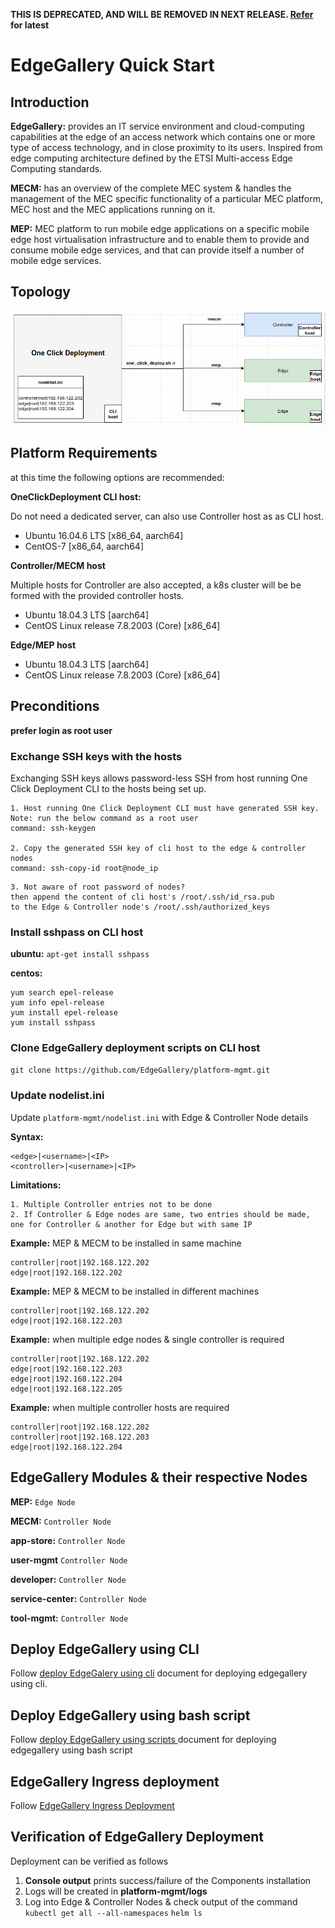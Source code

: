 
**THIS IS DEPRECATED, AND WILL BE REMOVED IN NEXT RELEASE. [Refer](../README.md) for latest**

# EdgeGallery Quick Start
## Introduction
**EdgeGallery:** provides an IT service environment and cloud-computing capabilities at the edge of an access network
which contains one or more type of access technology, and in close proximity to its users.
Inspired from edge computing architecture defined by the ETSI Multi-access Edge Computing standards.

**MECM:** has an overview of the complete MEC system & handles the management of the MEC specific functionality of a
particular MEC platform, MEC host and the MEC applications running on it.

**MEP:**  MEC platform to run mobile edge applications on a specific mobile edge host virtualisation
infrastructure and to enable them to provide and consume mobile edge services, and that can provide itself a number of
mobile edge services.

## Topology
![Topology of One Click deployment](doc/arch-images/One_click_deployment_arch.png)
## Platform Requirements
 at this time the following options are recommended:

**OneClickDeployment CLI host:**

Do not need a dedicated server, can also use Controller host as as CLI host.
 - Ubuntu 16.04.6 LTS [x86_64, aarch64]
 - CentOS-7  [x86_64, aarch64]

**Controller/MECM host**

Multiple hosts for Controller are also accepted, a k8s cluster will be be formed with the provided controller hosts.
 - Ubuntu 18.04.3 LTS [aarch64]
 - CentOS Linux release 7.8.2003 (Core)  [x86_64]

**Edge/MEP host**
 - Ubuntu 18.04.3 LTS [aarch64]
 - CentOS Linux release 7.8.2003 (Core)  [x86_64]

## Preconditions
**prefer login as root user**
### Exchange SSH keys with the hosts
Exchanging SSH keys allows password-less SSH from host running One Click Deployment  CLI to the hosts being set up.
```
1. Host running One Click Deployment CLI must have generated SSH key.
Note: run the below command as a root user
command: ssh-keygen

2. Copy the generated SSH key of cli host to the edge & controller nodes
command: ssh-copy-id root@node_ip
```
```
3. Not aware of root password of nodes?
then append the content of cli host's /root/.ssh/id_rsa.pub
to the Edge & Controller node's /root/.ssh/authorized_keys
```
### Install sshpass on CLI host
**ubuntu:**
`apt-get install sshpass`

**centos:**
```
yum search epel-release
yum info epel-release
yum install epel-release
yum install sshpass
```
### Clone EdgeGallery deployment scripts on CLI host
`git clone https://github.com/EdgeGallery/platform-mgmt.git`
### Update nodelist.ini
Update `platform-mgmt/nodelist.ini` with Edge & Controller Node details

**Syntax:**
```
<edge>|<username>|<IP>
<controller>|<username>|<IP>
```
**Limitations:**
```
1. Multiple Controller entries not to be done
2. If Controller & Edge nodes are same, two entries should be made, one for Controller & another for Edge but with same IP
```
**Example:** MEP & MECM to be installed in same machine
```
controller|root|192.168.122.202
edge|root|192.168.122.202
```
**Example:** MEP & MECM to be installed in different machines
```
controller|root|192.168.122.202
edge|root|192.168.122.203
```
**Example:** when multiple edge nodes & single controller is required
```
controller|root|192.168.122.202
edge|root|192.168.122.203
edge|root|192.168.122.204
edge|root|192.168.122.205
```
**Example:** when multiple controller hosts are required
```
controller|root|192.168.122.202
controller|root|192.168.122.203
edge|root|192.168.122.204
```
## EdgeGallery Modules & their respective Nodes
**MEP:**  `Edge Node`

**MECM:** `Controller Node`

**app-store:** `Controller Node`

**user-mgmt** `Controller Node`

**developer:** `Controller Node`

**service-center:** `Controller Node`

**tool-mgmt:** `Controller Node`

## Deploy EdgeGallery using CLI
Follow [deploy EdgeGalery using cli](doc/deploy_edgegallery_with_cli.md) document for deploying edgegallery using cli.

## Deploy EdgeGallery using bash script
Follow [deploy EdgeGallery using scripts ](doc/deploy_edgegallery_with_scripts.md) document for deploying edgegallery using bash script

## EdgeGallery Ingress deployment
Follow [EdgeGallery Ingress Deployment](doc/edgegallery_ingress_deployment.md)

## Verification of EdgeGallery Deployment
Deployment can be verified as follows
1. **Console output** prints success/failure of the Components installation
2. Logs will be created in **platform-mgmt/logs**
3. Log into Edge & Controller Nodes & check output of the command
`kubectl get all --all-namespaces`
`helm ls`
